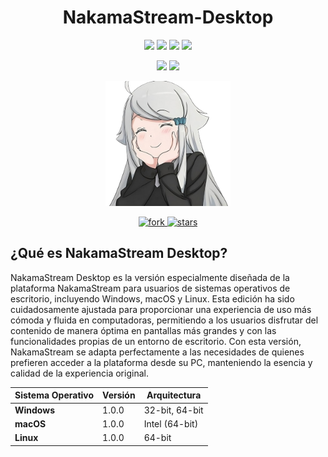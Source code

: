 <h1 align="center">
NakamaStream-Desktop
</h1>

<p align="center">
  <a href="#"><img src="https://img.shields.io/badge/HTML5-E34F26.svg?style=for-the-badge&logo=HTML5&logoColor=white"/></a>
  <a href="#"><img src="https://img.shields.io/badge/CSS3-1572B6.svg?style=for-the-badge&logo=CSS3&logoColor=white"/></a>
  <a href="#"><img src="https://img.shields.io/badge/Bulma-00D1B2.svg?style=for-the-badge&logo=Bulma&logoColor=white"/></a>
  <a href="#"><img src="https://img.shields.io/badge/JavaScript-F7DF1E.svg?style=for-the-badge&logo=JavaScript&logoColor=black"/></a>
</p>

<p align="center">
  <a href="#"><img src="https://img.shields.io/badge/Electron-47848F.svg?style=for-the-badge&logo=Electron&logoColor=white"/></a>
  <a href="#"><img src="https://img.shields.io/badge/electronbuilder-000000.svg?style=for-the-badge&logo=electron-builder&logoColor=white"/></a>
</p>

<p align="center">
  <a href="nakamastream.domcloud.dev" target="_blank">
    <img src="https://github.com/NakamaStream/Resources/blob/main/NakamStream-logo-HD-removebg.png?raw=true" alt="Logo" width="200"/>
  </a>
</p>

<p align="center">
  <a href="https://github.com/NakamaStream/NakamaStream-Desktop/fork">
    <img src="https://img.shields.io/github/forks/NakamaStream/NakamaStream-Desktop?style=social" alt="fork"/>
  </a>
  <a href="https://github.com/NakamaStream/NakamaStream-Desktop">
    <img src="https://img.shields.io/github/stars/NakamaStream/NakamaStream-Desktop?style=social" alt="stars"/>
  </a>
</p>

## ¿Qué es NakamaStream Desktop?

NakamaStream Desktop es la versión especialmente diseñada de la plataforma NakamaStream para usuarios de sistemas operativos de escritorio, incluyendo Windows, macOS y Linux. Esta edición ha sido cuidadosamente ajustada para proporcionar una experiencia de uso más cómoda y fluida en computadoras, permitiendo a los usuarios disfrutar del contenido de manera óptima en pantallas más grandes y con las funcionalidades propias de un entorno de escritorio. Con esta versión, NakamaStream se adapta perfectamente a las necesidades de quienes prefieren acceder a la plataforma desde su PC, manteniendo la esencia y calidad de la experiencia original.

| **Sistema Operativo** | **Versión** | **Arquitectura** |
|-----------------------|-------------|------------------|
| **Windows**           | 1.0.0       | 32-bit, 64-bit   |
| **macOS**             | 1.0.0       | Intel (64-bit) |
| **Linux**             | 1.0.0       | 64-bit           |
